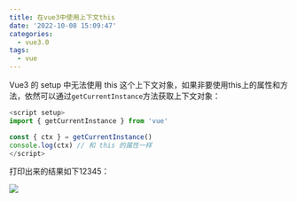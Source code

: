 ```yaml
---
title: 在vue3中使用上下文this
date: '2022-10-08 15:09:47'
categories:
  - vue3.0
tags: 
  - vue
---
```


Vue3 的 setup 中无法使用 this 这个上下文对象，如果非要使用this上的属性和方法，依然可以通过<code>getCurrentInstance</code>方法获取上下文对象：
```js
<script setup>
import { getCurrentInstance } from 'vue'

const { ctx } = getCurrentInstance()
console.log(ctx) // 和 this 的属性一样
</script>
```
打印出来的结果如下12345：

![](https://s3.bmp.ovh/imgs/2022/10/08/b07c02fced996006.png)
